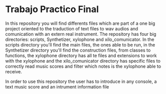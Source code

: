 # Trabajo Practico Final
In this repository you will find differents files which are part of a one big project oriented to the traduction of text files to wav audios and comunication with an extern real instrument.
The repository has four big directories: scripts, Synthetizer, xylophone and xilo_comunicator.
In the scripts directory you'll find the main files, the ones able to be run, in the Synthetizer directory you'll find the construction files, from classes to functions, the xylophone directory has all te files and extensions to work with the xylophone and the xilo_comunicator directory has specific files to correctly read music scores and filter which notes is the xylophone able to receive.

In order to use this repository the user has to introduce in any console, a text music score and an intrument information file
